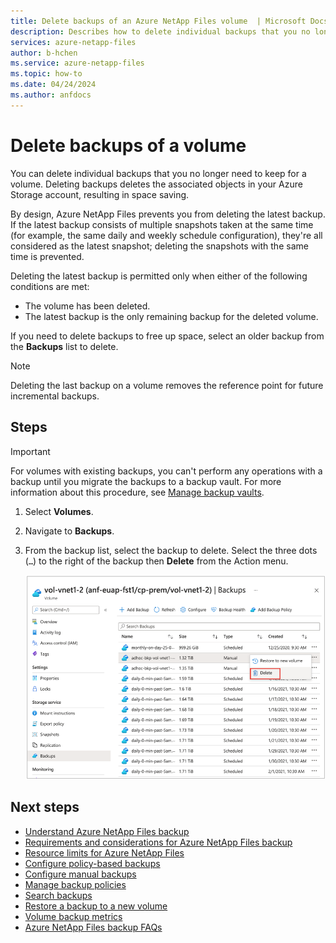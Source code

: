 ```yaml
---
title: Delete backups of an Azure NetApp Files volume  | Microsoft Docs
description: Describes how to delete individual backups that you no longer need to keep for a volume.
services: azure-netapp-files
author: b-hchen
ms.service: azure-netapp-files
ms.topic: how-to
ms.date: 04/24/2024
ms.author: anfdocs
---
```

# Delete backups of a volume 

You can delete individual backups that you no longer need to keep for a volume. Deleting backups deletes the associated objects in your Azure Storage account, resulting in space saving.  

By design, Azure NetApp Files prevents you from deleting the latest backup. If the latest backup consists of multiple snapshots taken at the same time (for example, the same daily and weekly schedule configuration), they're all considered as the latest snapshot; deleting the snapshots with the same time is prevented.

Deleting the latest backup is permitted only when either of the following conditions are met:

*    The volume has been deleted.
*    The latest backup is the only remaining backup for the deleted volume.

If you need to delete backups to free up space, select an older backup from the **Backups** list to delete.

> [!NOTE]
> Deleting the last backup on a volume removes the reference point for future incremental backups.

## Steps

>[!IMPORTANT]
>For volumes with existing backups, you can't perform any operations with a backup until you migrate the backups to a backup vault. For more information about this procedure, see [Manage backup vaults](backup-vault-manage.md).

1. Select **Volumes**.
2. Navigate to **Backups**.
3. From the backup list, select the backup to delete. Select the three dots (`…`) to the right of the backup then **Delete** from the Action menu.

    ![Screenshot that shows the Delete menu for backups.](./media/backup-delete/backup-action-menu-delete.png)

## Next steps  

* [Understand Azure NetApp Files backup](backup-introduction.md)
* [Requirements and considerations for Azure NetApp Files backup](backup-requirements-considerations.md)
* [Resource limits for Azure NetApp Files](azure-netapp-files-resource-limits.md)
* [Configure policy-based backups](backup-configure-policy-based.md)
* [Configure manual backups](backup-configure-manual.md)
* [Manage backup policies](backup-manage-policies.md)
* [Search backups](backup-search.md)
* [Restore a backup to a new volume](backup-restore-new-volume.md)
* [Volume backup metrics](azure-netapp-files-metrics.md#volume-backup-metrics)
* [Azure NetApp Files backup FAQs](faq-backup.md)
